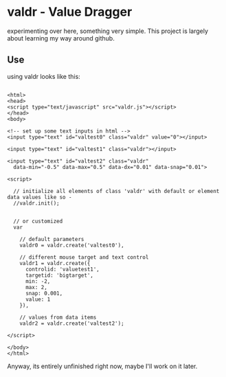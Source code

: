 valdr - Value Dragger
=====================

experimenting over here, something very simple. This project is largely about learning my way around github.


Use
---

using valdr looks like this:

```

<html>
<head>
<script type="text/javascript" src="valdr.js"></script>
</head>
<body>

<!-- set up some text inputs in html -->
<input type="text" id="valtest0" class="valdr" value="0"></input>

<input type="text" id="valtest1" class="valdr"></input>

<input type="text" id="valtest2" class="valdr" 
  data-min="-0.5" data-max="0.5" data-dx="0.01" data-snap="0.01">

<script>

  // initialize all elements of class 'valdr' with default or element data values like so -
  //valdr.init(); 


  // or customized
  var 

    // default parameters
    valdr0 = valdr.create('valtest0'),

    // different mouse target and text control
    valdr1 = valdr.create({ 
      controlid: 'valuetest1', 
      targetid: 'bigtarget', 
      min: -2, 
      max: 2, 
      snap: 0.001, 
      value: 1 
    }),

    // values from data items
    valdr2 = valdr.create('valtest2');  

</script>

</body>
</html>

```

Anyway, its entirely unfinished right now, maybe I'll work on it later.


